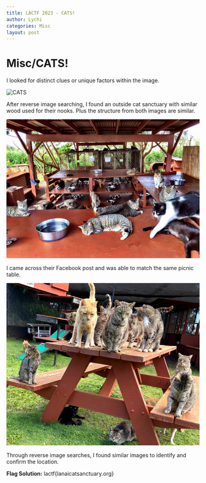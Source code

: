 ```yaml
---
title: LACTF 2023 - CATS!
author: Lychi
categories: Misc
layout: post
---
```


# Misc/CATS!

I looked for distinct clues or unique factors within the image.

![CATS](/uploads/2023-02-25/CATS.jpeg)

After reverse image searching, I found an outside cat sanctuary with similar wood used for their nooks. Plus the structure from
both images are similar.

![SleepingNooks](/uploads/2023-02-25/SleepingNooks.png)

I came across their Facebook post and was able to match the same picnic table.

![PicnicTable](uploads/2023-02-25/PicnicTable.png)

Through reverse image searches, I found similar images to identify and confirm the location.

**Flag Solution:**
lactf{lanaicatsanctuary.org}
